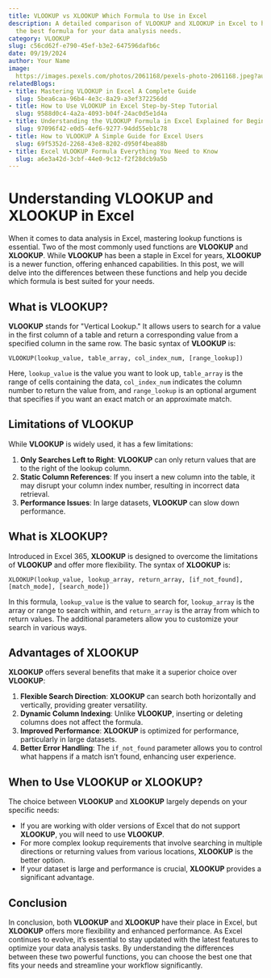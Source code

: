 ```yaml
---
title: VLOOKUP vs XLOOKUP Which Formula to Use in Excel
description: A detailed comparison of VLOOKUP and XLOOKUP in Excel to help you choose
  the best formula for your data analysis needs.
category: VLOOKUP
slug: c56cd62f-e790-45ef-b3e2-647596dafb6c
date: 09/19/2024
author: Your Name
image: 
  https://images.pexels.com/photos/2061168/pexels-photo-2061168.jpeg?auto=compress&cs=tinysrgb&w=600
relatedBlogs:
- title: Mastering VLOOKUP in Excel A Complete Guide
  slug: 5bea6caa-96b4-4e3c-8a29-a3ef372256dd
- title: How to Use VLOOKUP in Excel Step-by-Step Tutorial
  slug: 9588d0c4-4a2a-4093-b04f-24ac0d5e1d4a
- title: Understanding the VLOOKUP Formula in Excel Explained for Beginners
  slug: 97096f42-e0d5-4ef6-9277-94dd55eb1c78
- title: How to VLOOKUP A Simple Guide for Excel Users
  slug: 69f5352d-2268-43e8-8202-d950f4bea88b
- title: Excel VLOOKUP Formula Everything You Need to Know
  slug: a6e3a42d-3cbf-44e0-9c12-f2f28dcb9a5b
---
```


# Understanding VLOOKUP and XLOOKUP in Excel

When it comes to data analysis in Excel, mastering lookup functions is essential. Two of the most commonly used functions are **VLOOKUP** and **XLOOKUP**. While **VLOOKUP** has been a staple in Excel for years, **XLOOKUP** is a newer function, offering enhanced capabilities. In this post, we will delve into the differences between these functions and help you decide which formula is best suited for your needs.

## What is VLOOKUP?

**VLOOKUP** stands for "Vertical Lookup." It allows users to search for a value in the first column of a table and return a corresponding value from a specified column in the same row. The basic syntax of **VLOOKUP** is:

```excel
VLOOKUP(lookup_value, table_array, col_index_num, [range_lookup])
```

Here, `lookup_value` is the value you want to look up, `table_array` is the range of cells containing the data, `col_index_num` indicates the column number to return the value from, and `range_lookup` is an optional argument that specifies if you want an exact match or an approximate match.

## Limitations of VLOOKUP

While **VLOOKUP** is widely used, it has a few limitations:

1. **Only Searches Left to Right**: **VLOOKUP** can only return values that are to the right of the lookup column.
2. **Static Column References**: If you insert a new column into the table, it may disrupt your column index number, resulting in incorrect data retrieval.
3. **Performance Issues**: In large datasets, **VLOOKUP** can slow down performance.

## What is XLOOKUP?

Introduced in Excel 365, **XLOOKUP** is designed to overcome the limitations of **VLOOKUP** and offer more flexibility. The syntax of **XLOOKUP** is:

```excel
XLOOKUP(lookup_value, lookup_array, return_array, [if_not_found], [match_mode], [search_mode])
```

In this formula, `lookup_value` is the value to search for, `lookup_array` is the array or range to search within, and `return_array` is the array from which to return values. The additional parameters allow you to customize your search in various ways.

## Advantages of XLOOKUP

**XLOOKUP** offers several benefits that make it a superior choice over **VLOOKUP**:

1. **Flexible Search Direction**: **XLOOKUP** can search both horizontally and vertically, providing greater versatility.
2. **Dynamic Column Indexing**: Unlike **VLOOKUP**, inserting or deleting columns does not affect the formula.
3. **Improved Performance**: **XLOOKUP** is optimized for performance, particularly in large datasets.
4. **Better Error Handling**: The `if_not_found` parameter allows you to control what happens if a match isn’t found, enhancing user experience.

## When to Use VLOOKUP or XLOOKUP?

The choice between **VLOOKUP** and **XLOOKUP** largely depends on your specific needs:

- If you are working with older versions of Excel that do not support **XLOOKUP**, you will need to use **VLOOKUP**.
- For more complex lookup requirements that involve searching in multiple directions or returning values from various locations, **XLOOKUP** is the better option.
- If your dataset is large and performance is crucial, **XLOOKUP** provides a significant advantage.

## Conclusion

In conclusion, both **VLOOKUP** and **XLOOKUP** have their place in Excel, but **XLOOKUP** offers more flexibility and enhanced performance. As Excel continues to evolve, it’s essential to stay updated with the latest features to optimize your data analysis tasks. By understanding the differences between these two powerful functions, you can choose the best one that fits your needs and streamline your workflow significantly.